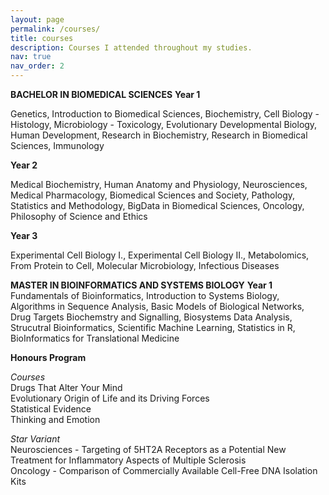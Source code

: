 ```yaml
---
layout: page
permalink: /courses/
title: courses
description: Courses I attended throughout my studies.
nav: true
nav_order: 2
---
```


**BACHELOR IN BIOMEDICAL SCIENCES**
**Year 1** 

Genetics, Introduction to Biomedical Sciences, Biochemistry, Cell Biology - Histology, Microbiology - Toxicology, Evolutionary Developmental Biology, Human Development, Research in Biochemistry, Research in Biomedical Sciences, Immunology

**Year 2**

Medical Biochemistry, Human Anatomy and Physiology, Neurosciences, Medical Pharmacology, Biomedical Sciences and Society, Pathology, Statistics and Methodology, BigData in Biomedical Sciences, Oncology, Philosophy of Science and Ethics 

**Year 3**

Experimental Cell Biology I., Experimental Cell Biology II., Metabolomics, From Protein to Cell, Molecular Microbiology, Infectious Diseases

**MASTER IN BIOINFORMATICS AND SYSTEMS BIOLOGY**
**Year 1** 
Fundamentals of Bioinformatics, Introduction to Systems Biology, Algorithms in Sequence Analysis, Basic Models of Biological Networks, Drug Targets Biochemstry and Signalling, Biosystems Data Analysis, Strucutral Bioinformatics, Scientific Machine Learning, Statistics in R, BioInformatics for Translational Medicine

**Honours Program**

*Courses*\
Drugs That Alter Your Mind\
Evolutionary Origin of Life and its Driving Forces\
Statistical Evidence\
Thinking and Emotion

*Star Variant*\
Neurosciences - Targeting of 5HT2A Receptors as a Potential New Treatment for Inflammatory Aspects of Multiple Sclerosis\
Oncology - Comparison of Commercially Available Cell-Free DNA Isolation Kits

